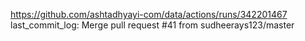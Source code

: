 https://github.com/ashtadhyayi-com/data/actions/runs/342201467
last_commit_log: Merge pull request #41 from sudheerays123/master